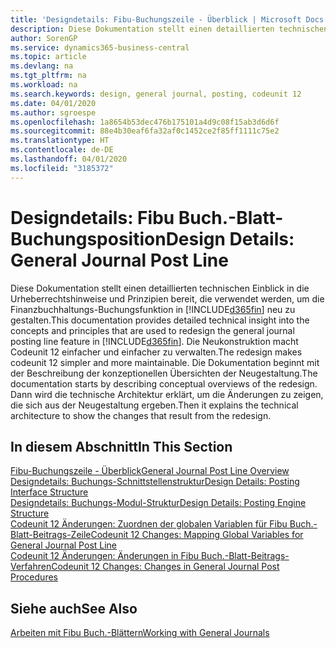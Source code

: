 ```yaml
---
title: 'Designdetails: Fibu-Buchungszeile - Überblick | Microsoft Docs'
description: Diese Dokumentation stellt einen detaillierten technischen Einblick in die Urheberrechtshinweise und Prinzipien bereit, die verwendet werden, um die Finanzbuchhaltungs-Buchungsfunktion in Business Central neu zu gestalten.
author: SorenGP
ms.service: dynamics365-business-central
ms.topic: article
ms.devlang: na
ms.tgt_pltfrm: na
ms.workload: na
ms.search.keywords: design, general journal, posting, codeunit 12
ms.date: 04/01/2020
ms.author: sgroespe
ms.openlocfilehash: 1a8654b53dec476b175101a4d9c08f15ab3d6d6f
ms.sourcegitcommit: 88e4b30eaf6fa32af0c1452ce2f85ff1111c75e2
ms.translationtype: HT
ms.contentlocale: de-DE
ms.lasthandoff: 04/01/2020
ms.locfileid: "3185372"
---
```

# <a name="design-details-general-journal-post-line"></a><span data-ttu-id="1c12a-103">Designdetails: Fibu Buch.-Blatt-Buchungsposition</span><span class="sxs-lookup"><span data-stu-id="1c12a-103">Design Details: General Journal Post Line</span></span>
<span data-ttu-id="1c12a-104">Diese Dokumentation stellt einen detaillierten technischen Einblick in die Urheberrechtshinweise und Prinzipien bereit, die verwendet werden, um die Finanzbuchhaltungs-Buchungsfunktion in [!INCLUDE[d365fin](includes/d365fin_md.md)] neu zu gestalten.</span><span class="sxs-lookup"><span data-stu-id="1c12a-104">This documentation provides detailed technical insight into the concepts and principles that are used to redesign the general journal posting line feature in [!INCLUDE[d365fin](includes/d365fin_md.md)].</span></span> <span data-ttu-id="1c12a-105">Die Neukonstruktion macht Codeunit 12 einfacher und einfacher zu verwalten.</span><span class="sxs-lookup"><span data-stu-id="1c12a-105">The redesign makes codeunit 12 simpler and more maintainable.</span></span> <span data-ttu-id="1c12a-106">Die Dokumentation beginnt mit der Beschreibung der konzeptionellen Übersichten der Neugestaltung.</span><span class="sxs-lookup"><span data-stu-id="1c12a-106">The documentation starts by describing conceptual overviews of the redesign.</span></span> <span data-ttu-id="1c12a-107">Dann wird die technische Architektur erklärt, um die Änderungen zu zeigen, die sich aus der Neugestaltung ergeben.</span><span class="sxs-lookup"><span data-stu-id="1c12a-107">Then it explains the technical architecture to show the changes that result from the redesign.</span></span>  

## <a name="in-this-section"></a><span data-ttu-id="1c12a-108">In diesem Abschnitt</span><span class="sxs-lookup"><span data-stu-id="1c12a-108">In This Section</span></span>  
[<span data-ttu-id="1c12a-109">Fibu-Buchungszeile - Überblick</span><span class="sxs-lookup"><span data-stu-id="1c12a-109">General Journal Post Line Overview</span></span>](design-details-general-journal-post-line-overview.md)  
[<span data-ttu-id="1c12a-110">Designdetails: Buchungs-Schnittstellenstruktur</span><span class="sxs-lookup"><span data-stu-id="1c12a-110">Design Details: Posting Interface Structure</span></span>](design-details-posting-interface-structure.md)  
[<span data-ttu-id="1c12a-111">Designdetails: Buchungs-Modul-Struktur</span><span class="sxs-lookup"><span data-stu-id="1c12a-111">Design Details: Posting Engine Structure</span></span>](design-details-posting-engine-structure.md)  
[<span data-ttu-id="1c12a-112">Codeunit 12 Änderungen: Zuordnen der globalen Variablen für Fibu Buch.-Blatt-Beitrags-Zeile</span><span class="sxs-lookup"><span data-stu-id="1c12a-112">Codeunit 12 Changes: Mapping Global Variables for General Journal Post Line</span></span>](design-details-codeunit-12-changes-mapping-global-variables-for-general-journal-post-line.md)  
[<span data-ttu-id="1c12a-113">Codeunit 12 Änderungen: Änderungen in Fibu Buch.-Blatt-Beitrags-Verfahren</span><span class="sxs-lookup"><span data-stu-id="1c12a-113">Codeunit 12 Changes: Changes in General Journal Post Procedures</span></span>](design-details-codeunit-12-changes-changes-in-general-journal-post-procedures.md)  

## <a name="see-also"></a><span data-ttu-id="1c12a-114">Siehe auch</span><span class="sxs-lookup"><span data-stu-id="1c12a-114">See Also</span></span>  
[<span data-ttu-id="1c12a-115">Arbeiten mit Fibu Buch.-Blättern</span><span class="sxs-lookup"><span data-stu-id="1c12a-115">Working with General Journals</span></span>](ui-work-general-journals.md)
